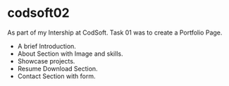 # codsoft02

As part of my Intership at CodSoft. Task 01 was to create a Portfolio Page.

- A brief Introduction.
- About Section with Image and skills.
- Showcase projects.
- Resume Download Section.
- Contact Section with form.
